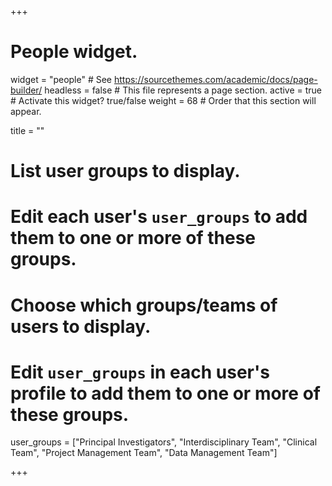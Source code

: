 +++
# People widget.
widget = "people"   # See https://sourcethemes.com/academic/docs/page-builder/
headless = false  # This file represents a page section.
active = true  # Activate this widget? true/false
weight = 68  # Order that this section will appear.

title = ""

# List user groups to display.
#   Edit each user's `user_groups` to add them to one or more of these groups.

  # Choose which groups/teams of users to display.
  #   Edit `user_groups` in each user's profile to add them to one or more of these groups.
  user_groups = ["Principal Investigators",
                 "Interdisciplinary Team",
                 "Clinical Team",
                 "Project Management Team",
                 "Data Management Team"]



  
+++

